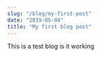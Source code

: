 ```yaml
---
slug: "/blog/my-first-post"
date: "2019-05-04"
title: "My first blog post"
---
```


This is a test blog is it working